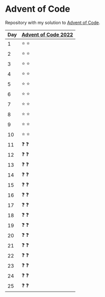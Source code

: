 # Advent of Code

Repository with my solution to [Advent of Code](https://adventofcode.com).

| Day   | [Advent of Code 2022](https://adventofcode.com/2022/) |
|-------|-------------------------------------------------------|
|  1    | :star: :star: |
|  2    | :star: :star: |
|  3    | :star: :star: |
|  4    | :star: :star: |
|  5    | :star: :star: |
|  6    | :star: :star: |
|  7    | :star: :star: |
|  8    | :star: :star: |
|  9    | :star: :star: |
|  10   | :star: :star: |
|  11   | :question: :question: |
|  12   | :question: :question: |
|  13   | :question: :question: |
|  14   | :question: :question: |
|  15   | :question: :question: |
|  16   | :question: :question: |
|  17   | :question: :question: |
|  18   | :question: :question: |
|  19   | :question: :question: |
|  20   | :question: :question: |
|  21   | :question: :question: |
|  22   | :question: :question: |
|  23   | :question: :question: |
|  24   | :question: :question: |
|  25   | :question: :question: |
